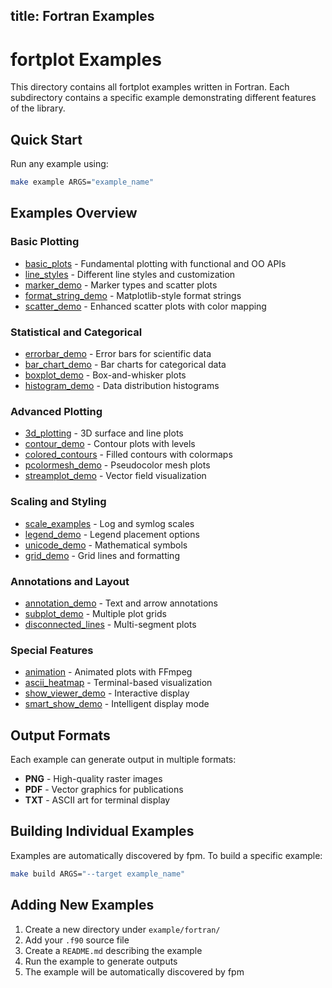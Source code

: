 title: Fortran Examples
---

# fortplot Examples

This directory contains all fortplot examples written in Fortran. Each subdirectory contains a specific example demonstrating different features of the library.

## Quick Start

Run any example using:

```bash
make example ARGS="example_name"
```

## Examples Overview

### Basic Plotting
- [basic_plots](./basic_plots/) - Fundamental plotting with functional and OO APIs
- [line_styles](./line_styles/) - Different line styles and customization
- [marker_demo](./marker_demo/) - Marker types and scatter plots
- [format_string_demo](./format_string_demo/) - Matplotlib-style format strings
- [scatter_demo](./scatter_demo/) - Enhanced scatter plots with color mapping

### Statistical and Categorical
- [errorbar_demo](./errorbar_demo/) - Error bars for scientific data
- [bar_chart_demo](./bar_chart_demo/) - Bar charts for categorical data
- [boxplot_demo](./boxplot_demo/) - Box-and-whisker plots
- [histogram_demo](./histogram_demo/) - Data distribution histograms

### Advanced Plotting
- [3d_plotting](./3d_plotting/) - 3D surface and line plots
- [contour_demo](./contour_demo/) - Contour plots with levels
- [colored_contours](./colored_contours/) - Filled contours with colormaps
- [pcolormesh_demo](./pcolormesh_demo/) - Pseudocolor mesh plots
- [streamplot_demo](./streamplot_demo/) - Vector field visualization

### Scaling and Styling
- [scale_examples](./scale_examples/) - Log and symlog scales
- [legend_demo](./legend_demo/) - Legend placement options
- [unicode_demo](./unicode_demo/) - Mathematical symbols
- [grid_demo](./grid_demo/) - Grid lines and formatting

### Annotations and Layout
- [annotation_demo](./annotation_demo/) - Text and arrow annotations
- [subplot_demo](./subplot_demo/) - Multiple plot grids
- [disconnected_lines](./disconnected_lines/) - Multi-segment plots

### Special Features
- [animation](./animation/) - Animated plots with FFmpeg
- [ascii_heatmap](./ascii_heatmap/) - Terminal-based visualization
- [show_viewer_demo](./show_viewer_demo/) - Interactive display
- [smart_show_demo](./smart_show_demo/) - Intelligent display mode

## Output Formats

Each example can generate output in multiple formats:
- **PNG** - High-quality raster images
- **PDF** - Vector graphics for publications
- **TXT** - ASCII art for terminal display

## Building Individual Examples

Examples are automatically discovered by fpm. To build a specific example:

```bash
make build ARGS="--target example_name"
```

## Adding New Examples

1. Create a new directory under `example/fortran/`
2. Add your `.f90` source file
3. Create a `README.md` describing the example
4. Run the example to generate outputs
5. The example will be automatically discovered by fpm